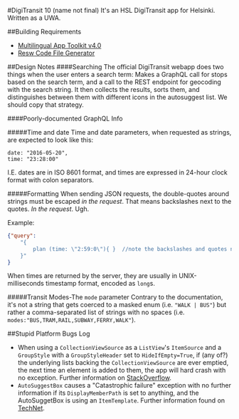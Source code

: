 #DigiTransit 10 (name not final)
It's an HSL DigiTransit app for Helsinki. Written as a UWA.

##Building
Requirements
* [Multilingual App Toolkit v4.0](https://developer.microsoft.com/en-us/windows/develop/multilingual-app-toolkit)
* [Resw Code File Generator](https://reswcodegen.codeplex.com/)


##Design Notes
####Searching
The official DigiTransit webapp does two things when the user enters a search term: Makes a GraphQL call for stops based on the search term, and a call to the REST endpoint for geocoding with the search string. It then collects the results, sorts them, and distinguishes between them with different icons in the autosuggest list. We should copy that strategy.

####Poorly-documented GraphQL Info

#####Time and date
Time and date parameters, when requested as strings, are expected to look like this:
```
date: "2016-05-20",
time: "23:28:00"
```

I.E. dates are in ISO 8601 format, and times are expressed in 24-hour clock format with colon separators. 

#####Formatting
When sending JSON requests, the double-quotes around strings must be escaped _in the request_. That means backslashes next to the quotes. _In the request_. Ugh.

Example:
```JSON
{"query": 
	"{ 
		plan (time: \"2:59:0\"){ }	//note the backslashes and quotes next to the numerals
	}"
}
```

When times are returned by the server, they are usually in UNIX-milliseconds timestamp format, encoded as `long`s.

#####Transit Modes-The `mode` parameter
Contrary to the documentation, it's not a string that gets coerced to a masked enum (i.e. `"WALK | BUS"`) but rather a comma-separated list of strings with no spaces (i.e. `modes:"BUS,TRAM,RAIL,SUBWAY,FERRY,WALK"`). 

##Stupid Platform Bugs Log
 * When using a `CollectionViewSource` as a `ListView`'s `ItemSource` and a `GroupStyle` with a `GroupStyleHeader` set to `HideIfEmpty=True`, if (any of?) the underlying lists backing the `CollectionViewSource` are ever emptied, the next time an element is added to them, the app will hard crash with no exception. Further information on [StackOverflow](http://stackoverflow.com/questions/24398252/is-there-a-bug-inside-groupstyle-hidesifempty).
 * `AutoSuggestBox` causes a "Catastrophic failure" exception with no further information if its `DisplayMemberPath` is set to anything, and the AutoSuggetBox is using an `ItemTemplate`. Further information found on [TechNet](https://social.msdn.microsoft.com/Forums/sqlserver/en-US/194e87b9-312e-4282-ac5d-a240a917cbaa/uwp-setting-autosuggestbox-items-results-in-catastrophic-failure-because-of-itemtemplate?forum=wpdevelop).
